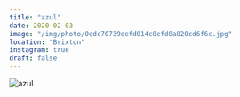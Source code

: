 ```yaml
---
title: "azul"
date: 2020-02-03
image: "/img/photo/0edc70739eefd014c8efd8a820cd6f6c.jpg"
location: "Brixton"
instagram: true
draft: false
---
```


![azul](/img/photo/0edc70739eefd014c8efd8a820cd6f6c.jpg)
